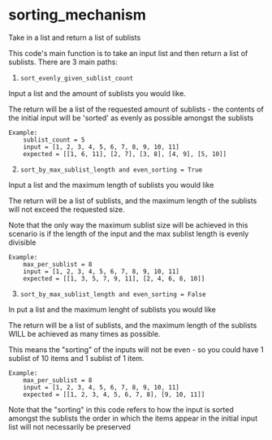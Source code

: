 # sorting_mechanism
Take in a list and return a list of sublists 

This code's main function is to take an input list and then return a list of sublists.
There are 3 main paths:

1. `sort_evenly_given_sublist_count`

Input a list and the amount of sublists you would like.

The return will be a list of the requested amount of sublists - the contents of the initial input will be 'sorted' as evenly as possible amongst the sublists

```
Example:
    sublist_count = 5
    input = [1, 2, 3, 4, 5, 6, 7, 8, 9, 10, 11]
    expected = [[1, 6, 11], [2, 7], [3, 8], [4, 9], [5, 10]]
```

2. `sort_by_max_sublist_length and even_sorting = True`

Input a list and the maximum length of sublists you would like

The return will be a list of sublists, and the maximum length of the sublists will not exceed the requested size.

Note that the only way the maximum sublist size will be achieved in this scenario is if the length of the input and the max sublist length is evenly divisible

```
Example:
    max_per_sublist = 8
    input = [1, 2, 3, 4, 5, 6, 7, 8, 9, 10, 11]
    expected = [[1, 3, 5, 7, 9, 11], [2, 4, 6, 8, 10]]
```


3. `sort_by_max_sublist_length and even_sorting = False`

In put a list and the maximum lenght of sublists you would like

The return will be a list of sublists, and the maximum length of the sublists WILL be achieved as many times as possible.

This means the "sorting" of the inputs will not be even - so you could have 1 sublist of 10 items and 1 sublist of 1 item.
```
Example:
    max_per_sublist = 8
    input = [1, 2, 3, 4, 5, 6, 7, 8, 9, 10, 11]
    expected = [[1, 2, 3, 4, 5, 6, 7, 8], [9, 10, 11]]
```

Note that the "sorting" in this code refers to how the input is sorted amongst the sublists
the order in which the items appear in the initial input list will not necessarily be preserved
